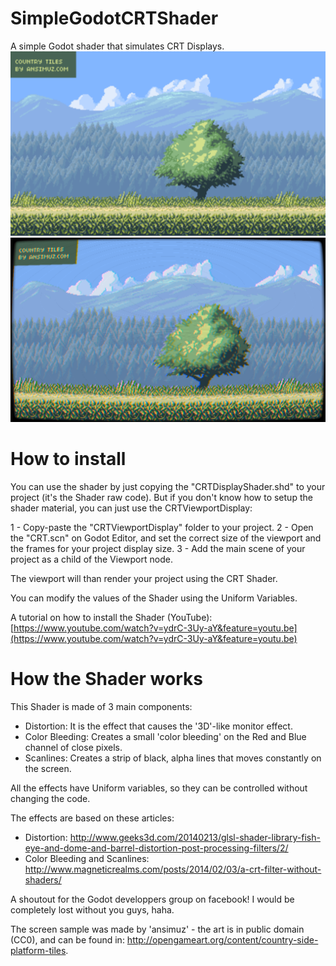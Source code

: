 # SimpleGodotCRTShader
A simple Godot shader that simulates CRT Displays.
![Without Shader](sample.png)
![With Shader](withshader.png)


# How to install

You can use the shader by just copying the "CRTDisplayShader.shd" to your project (it's the Shader raw code). But if you don't know how to setup the shader material, you can just use the CRTViewportDisplay:

1 - Copy-paste the "CRTViewportDisplay" folder to your project.
2 - Open the "CRT.scn" on Godot Editor, and set the correct size of the viewport and the frames for your project display size.
3 - Add the main scene of your project as a child of the Viewport node.

The viewport will than render your project using the CRT Shader.

You can modify the values of the Shader using the Uniform Variables.

A tutorial on how to install the Shader (YouTube): [https://www.youtube.com/watch?v=ydrC-3Uy-aY&feature=youtu.be](https://www.youtube.com/watch?v=ydrC-3Uy-aY&feature=youtu.be)

# How the Shader works
This Shader is made of 3 main components:

* Distortion: It is the effect that causes the '3D'-like monitor effect.
* Color Bleeding: Creates a small 'color bleeding' on the Red and Blue channel of close pixels.
* Scanlines: Creates a strip of black, alpha lines that moves constantly on the screen.

All the effects have Uniform variables, so they can be controlled without changing the code.

The effects are based on these articles:

* Distortion: http://www.geeks3d.com/20140213/glsl-shader-library-fish-eye-and-dome-and-barrel-distortion-post-processing-filters/2/
* Color Bleeding and Scanlines: http://www.magneticrealms.com/posts/2014/02/03/a-crt-filter-without-shaders/

A shoutout for the Godot developpers group on facebook! I would be completely lost without you guys, haha.

The screen sample was made by 'ansimuz' - the art is in public domain (CC0), and can be found in: http://opengameart.org/content/country-side-platform-tiles.
